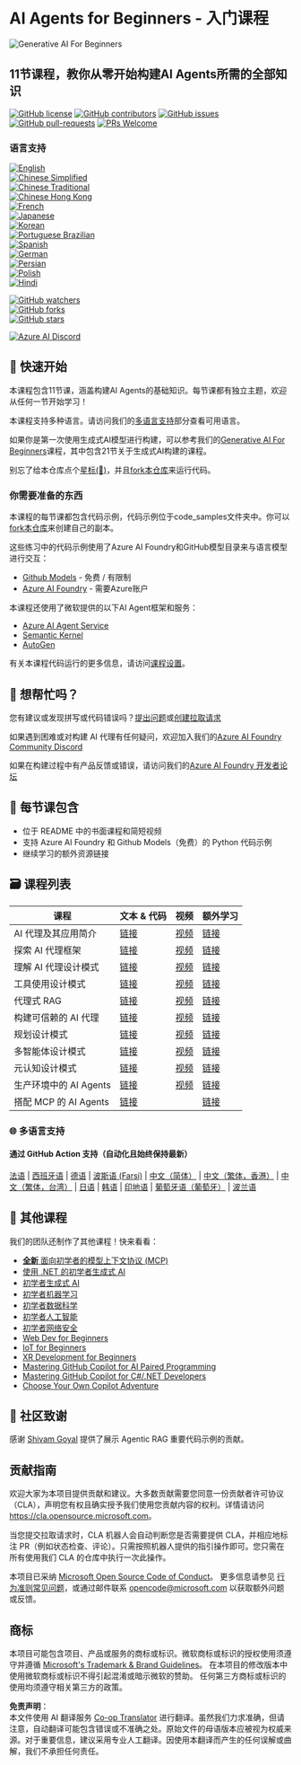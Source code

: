 <!--
CO_OP_TRANSLATOR_METADATA:
{
  "original_hash": "e02a1254e28f559a2d7276b5e53ca504",
  "translation_date": "2025-05-21T09:27:10+00:00",
  "source_file": "README.md",
  "language_code": "zh"
}
-->
# AI Agents for Beginners - 入门课程

![Generative AI For Beginners](../../images/repo-thumbnail.png)

## 11节课程，教你从零开始构建AI Agents所需的全部知识

[![GitHub license](https://img.shields.io/github/license/microsoft/ai-agents-for-beginners.svg)](https://github.com/microsoft/ai-agents-for-beginners/blob/master/LICENSE?WT.mc_id=academic-105485-koreyst)
[![GitHub contributors](https://img.shields.io/github/contributors/microsoft/ai-agents-for-beginners.svg)](https://GitHub.com/microsoft/ai-agents-for-beginners/graphs/contributors/?WT.mc_id=academic-105485-koreyst)
[![GitHub issues](https://img.shields.io/github/issues/microsoft/ai-agents-for-beginners.svg)](https://GitHub.com/microsoft/ai-agents-for-beginners/issues/?WT.mc_id=academic-105485-koreyst)
[![GitHub pull-requests](https://img.shields.io/github/issues-pr/microsoft/ai-agents-for-beginners.svg)](https://GitHub.com/microsoft/ai-agents-for-beginners/pulls/?WT.mc_id=academic-105485-koreyst)
[![PRs Welcome](https://img.shields.io/badge/PRs-welcome-brightgreen.svg?style=flat-square)](http://makeapullrequest.com?WT.mc_id=academic-105485-koreyst)

### 语言支持  
[![English](https://img.shields.io/badge/English-brightgreen.svg?style=flat-square)](README.md)  
[![Chinese Simplified](https://img.shields.io/badge/Chinese_Simplified-brightgreen.svg?style=flat-square)](./README.md)  
[![Chinese Traditional](https://img.shields.io/badge/Chinese_Traditional-brightgreen.svg?style=flat-square)](../tw/README.md)  
[![Chinese Hong Kong](https://img.shields.io/badge/Chinese_Hong_Kong-brightgreen.svg?style=flat-square)](../hk/README.md)  
[![French](https://img.shields.io/badge/French-brightgreen.svg?style=flat-square)](../fr/README.md)  
[![Japanese](https://img.shields.io/badge/Japanese-brightgreen.svg?style=flat-square)](../ja/README.md)  
[![Korean](https://img.shields.io/badge/Korean-brightgreen.svg?style=flat-square)](../ko/README.md)  
[![Portuguese Brazilian](https://img.shields.io/badge/Portuguese_Brazilian-brightgreen.svg?style=flat-square)](../pt/README.md)  
[![Spanish](https://img.shields.io/badge/Spanish-brightgreen.svg?style=flat-square)](../es/README.md)  
[![German](https://img.shields.io/badge/German-brightgreen.svg?style=flat-square)](../de/README.md)  
[![Persian](https://img.shields.io/badge/Persian-brightgreen.svg?style=flat-square)](../fa/README.md)  
[![Polish](https://img.shields.io/badge/Polish-brightgreen.svg?style=flat-square)](../pl/README.md)  
[![Hindi](https://img.shields.io/badge/Hindi-brightgreen.svg?style=flat-square)](../hi/README.md)

[![GitHub watchers](https://img.shields.io/github/watchers/microsoft/ai-agents-for-beginners.svg?style=social&label=Watch)](https://GitHub.com/microsoft/ai-agents-for-beginners/watchers/?WT.mc_id=academic-105485-koreyst)  
[![GitHub forks](https://img.shields.io/github/forks/microsoft/ai-agents-for-beginners.svg?style=social&label=Fork)](https://GitHub.com/microsoft/ai-agents-for-beginners/network/?WT.mc_id=academic-105485-koreyst)  
[![GitHub stars](https://img.shields.io/github/stars/microsoft/ai-agents-for-beginners.svg?style=social&label=Star)](https://GitHub.com/microsoft/ai-agents-for-beginners/stargazers/?WT.mc_id=academic-105485-koreyst)

[![Azure AI Discord](https://dcbadge.limes.pink/api/server/kzRShWzttr)](https://discord.gg/kzRShWzttr)


## 🌱 快速开始

本课程包含11节课，涵盖构建AI Agents的基础知识。每节课都有独立主题，欢迎从任何一节开始学习！

本课程支持多种语言。请访问我们的[多语言支持](../..)部分查看可用语言。

如果你是第一次使用生成式AI模型进行构建，可以参考我们的[Generative AI For Beginners](https://aka.ms/genai-beginners)课程，其中包含21节关于生成式AI构建的课程。

别忘了给本仓库点个[星标(🌟)](https://docs.github.com/en/get-started/exploring-projects-on-github/saving-repositories-with-stars?WT.mc_id=academic-105485-koreyst)，并且[fork本仓库](https://github.com/microsoft/ai-agents-for-beginners/fork)来运行代码。

### 你需要准备的东西

本课程的每节课都包含代码示例，代码示例位于code_samples文件夹中。你可以[fork本仓库](https://github.com/microsoft/ai-agents-for-beginners/fork)来创建自己的副本。

这些练习中的代码示例使用了Azure AI Foundry和GitHub模型目录来与语言模型进行交互：

- [Github Models](https://aka.ms/ai-agents-beginners/github-models) - 免费 / 有限制  
- [Azure AI Foundry](https://aka.ms/ai-agents-beginners/ai-foundry) - 需要Azure账户  

本课程还使用了微软提供的以下AI Agent框架和服务：
- [Azure AI Agent Service](https://aka.ms/ai-agents-beginners/ai-agent-service)
- [Semantic Kernel](https://aka.ms/ai-agents-beginners/semantic-kernel)
- [AutoGen](https://aka.ms/ai-agents/autogen)

有关本课程代码运行的更多信息，请访问[课程设置](./00-course-setup/README.md)。

## 🙏 想帮忙吗？

您有建议或发现拼写或代码错误吗？[提出问题](https://github.com/microsoft/ai-agents-for-beginners/issues?WT.mc_id=academic-105485-koreyst)或[创建拉取请求](https://github.com/microsoft/ai-agents-for-beginners/pulls?WT.mc_id=academic-105485-koreyst)

如果遇到困难或对构建 AI 代理有任何疑问，欢迎加入我们的[Azure AI Foundry Community Discord](https://discord.gg/kzRShWzttr)

如果在构建过程中有产品反馈或错误，请访问我们的[Azure AI Foundry 开发者论坛](https://aka.ms/azureaifoundry/forum)

## 📂 每节课包含

- 位于 README 中的书面课程和简短视频
- 支持 Azure AI Foundry 和 Github Models（免费）的 Python 代码示例
- 继续学习的额外资源链接

## 🗃️ 课程列表

| **课程**                                   | **文本 & 代码**                                      | **视频**                                                    | **额外学习**                                                                           |
|------------------------------------------|----------------------------------------------------|------------------------------------------------------------|----------------------------------------------------------------------------------------|
| AI 代理及其应用简介                        | [链接](./01-intro-to-ai-agents/README.md)           | [视频](https://youtu.be/3zgm60bXmQk?si=z8QygFvYQv-9WtO1)   | [链接](https://aka.ms/ai-agents-beginners/collection?WT.mc_id=academic-105485-koreyst) |
| 探索 AI 代理框架                          | [链接](./02-explore-agentic-frameworks/README.md)   | [视频](https://youtu.be/ODwF-EZo_O8?si=Vawth4hzVaHv-u0H)   | [链接](https://aka.ms/ai-agents-beginners/collection?WT.mc_id=academic-105485-koreyst) |
| 理解 AI 代理设计模式                      | [链接](./03-agentic-design-patterns/README.md)      | [视频](https://youtu.be/m9lM8qqoOEA?si=BIzHwzstTPL8o9GF)   | [链接](https://aka.ms/ai-agents-beginners/collection?WT.mc_id=academic-105485-koreyst) |
| 工具使用设计模式                          | [链接](./04-tool-use/README.md)                      | [视频](https://youtu.be/vieRiPRx-gI?si=2z6O2Xu2cu_Jz46N)   | [链接](https://aka.ms/ai-agents-beginners/collection?WT.mc_id=academic-105485-koreyst) |
| 代理式 RAG                               | [链接](./05-agentic-rag/README.md)                   | [视频](https://youtu.be/WcjAARvdL7I?si=gKPWsQpKiIlDH9A3)   | [链接](https://aka.ms/ai-agents-beginners/collection?WT.mc_id=academic-105485-koreyst) |
| 构建可信赖的 AI 代理                      | [链接](./06-building-trustworthy-agents/README.md)  | [视频](https://youtu.be/iZKkMEGBCUQ?si=jZjpiMnGFOE9L8OK)   | [链接](https://aka.ms/ai-agents-beginners/collection?WT.mc_id=academic-105485-koreyst) |
| 规划设计模式                              | [链接](./07-planning-design/README.md)               | [视频](https://youtu.be/kPfJ2BrBCMY?si=6SC_iv_E5-mzucnC)   | [链接](https://aka.ms/ai-agents-beginners/collection?WT.mc_id=academic-105485-koreyst) |
| 多智能体设计模式                          | [链接](./08-multi-agent/README.md)                 | [视频](https://youtu.be/V6HpE9hZEx0?si=rMgDhEu7wXo2uo6g)  | [链接](https://aka.ms/ai-agents-beginners/collection?WT.mc_id=academic-105485-koreyst) |
| 元认知设计模式                          | [链接](./09-metacognition/README.md)               | [视频](https://youtu.be/His9R6gw6Ec?si=8gck6vvdSNCt6OcF)  | [链接](https://aka.ms/ai-agents-beginners/collection?WT.mc_id=academic-105485-koreyst) |
| 生产环境中的 AI Agents                 | [链接](./10-ai-agents-production/README.md)        | [视频](https://youtu.be/l4TP6IyJxmQ?si=31dnhexRo6yLRJDl)  | [链接](https://aka.ms/ai-agents-beginners/collection?WT.mc_id=academic-105485-koreyst) |
| 搭配 MCP 的 AI Agents                  | [链接](./11-mcp/README.md)                         |                                                            | [链接](https://aka.ms/mcp-for-beginners)                                               |

### 🌐 多语言支持

#### 通过 GitHub Action 支持（自动化且始终保持最新）

[法语](../fr/README.md) | [西班牙语](../es/README.md) | [德语](../de/README.md) | [波斯语 (Farsi)](../fa/README.md) | [中文（简体）](./README.md) | [中文（繁体，香港）](../hk/README.md) | [中文（繁体，台湾）](../tw/README.md) | [日语](../ja/README.md) | [韩语](../ko/README.md) | [印地语](../hi/README.md) | [葡萄牙语（葡萄牙）](../pt/README.md) | [波兰语](../pl/README.md)

## 🎒 其他课程

我们的团队还制作了其他课程！快来看看：

- [**全新** 面向初学者的模型上下文协议 (MCP)](https://github.com/microsoft/mcp-for-beginners?WT.mc_id=academic-105485-koreyst)
- [使用 .NET 的初学者生成式 AI](https://github.com/microsoft/Generative-AI-for-beginners-dotnet?WT.mc_id=academic-105485-koreyst)
- [初学者生成式 AI](https://github.com/microsoft/generative-ai-for-beginners?WT.mc_id=academic-105485-koreyst)
- [初学者机器学习](https://aka.ms/ml-beginners?WT.mc_id=academic-105485-koreyst)
- [初学者数据科学](https://aka.ms/datascience-beginners?WT.mc_id=academic-105485-koreyst)
- [初学者人工智能](https://aka.ms/ai-beginners?WT.mc_id=academic-105485-koreyst)
- [初学者网络安全](https://github.com/microsoft/Security-101??WT.mc_id=academic-96948-sayoung)
- [Web Dev for Beginners](https://aka.ms/webdev-beginners?WT.mc_id=academic-105485-koreyst)
- [IoT for Beginners](https://aka.ms/iot-beginners?WT.mc_id=academic-105485-koreyst)
- [XR Development for Beginners](https://github.com/microsoft/xr-development-for-beginners?WT.mc_id=academic-105485-koreyst)
- [Mastering GitHub Copilot for AI Paired Programming](https://aka.ms/GitHubCopilotAI?WT.mc_id=academic-105485-koreyst)
- [Mastering GitHub Copilot for C#/.NET Developers](https://github.com/microsoft/mastering-github-copilot-for-dotnet-csharp-developers?WT.mc_id=academic-105485-koreyst)
- [Choose Your Own Copilot Adventure](https://github.com/microsoft/CopilotAdventures?WT.mc_id=academic-105485-koreyst)

## 🌟 社区致谢

感谢 [Shivam Goyal](https://www.linkedin.com/in/shivam2003/) 提供了展示 Agentic RAG 重要代码示例的贡献。

## 贡献指南

欢迎大家为本项目提供贡献和建议。大多数贡献需要您同意一份贡献者许可协议（CLA），声明您有权且确实授予我们使用您贡献内容的权利。详情请访问 <https://cla.opensource.microsoft.com>。

当您提交拉取请求时，CLA 机器人会自动判断您是否需要提供 CLA，并相应地标注 PR（例如状态检查、评论）。只需按照机器人提供的指引操作即可。您只需在所有使用我们 CLA 的仓库中执行一次此操作。

本项目已采纳 [Microsoft Open Source Code of Conduct](https://opensource.microsoft.com/codeofconduct/)。
更多信息请参见 [行为准则常见问题](https://opensource.microsoft.com/codeofconduct/faq/)，或通过邮件联系 [opencode@microsoft.com](mailto:opencode@microsoft.com) 以获取额外问题或反馈。

## 商标

本项目可能包含项目、产品或服务的商标或标识。微软商标或标识的授权使用须遵守并遵循 [Microsoft's Trademark & Brand Guidelines](https://www.microsoft.com/legal/intellectualproperty/trademarks/usage/general)。
在本项目的修改版本中使用微软商标或标识不得引起混淆或暗示微软的赞助。
任何第三方商标或标识的使用均须遵守相关第三方的政策。

**免责声明**：  
本文件使用 AI 翻译服务 [Co-op Translator](https://github.com/Azure/co-op-translator) 进行翻译。虽然我们力求准确，但请注意，自动翻译可能包含错误或不准确之处。原始文件的母语版本应被视为权威来源。对于重要信息，建议采用专业人工翻译。因使用本翻译而产生的任何误解或曲解，我们不承担任何责任。